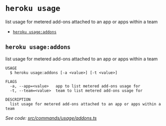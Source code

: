`heroku usage`
==============

list usage for metered add-ons attached to an app or apps within a team

* [`heroku usage:addons`](#heroku-usageaddons)

## `heroku usage:addons`

list usage for metered add-ons attached to an app or apps within a team

```
USAGE
  $ heroku usage:addons [-a <value>] [-t <value>]

FLAGS
  -a, --app=<value>   app to list metered add-ons usage for
  -t, --team=<value>  team to list metered add-ons usage for

DESCRIPTION
  list usage for metered add-ons attached to an app or apps within a team
```

_See code: [src/commands/usage/addons.ts](https://github.com/heroku/cli/blob/v10.13.1/packages/cli/src/commands/usage/addons.ts)_
